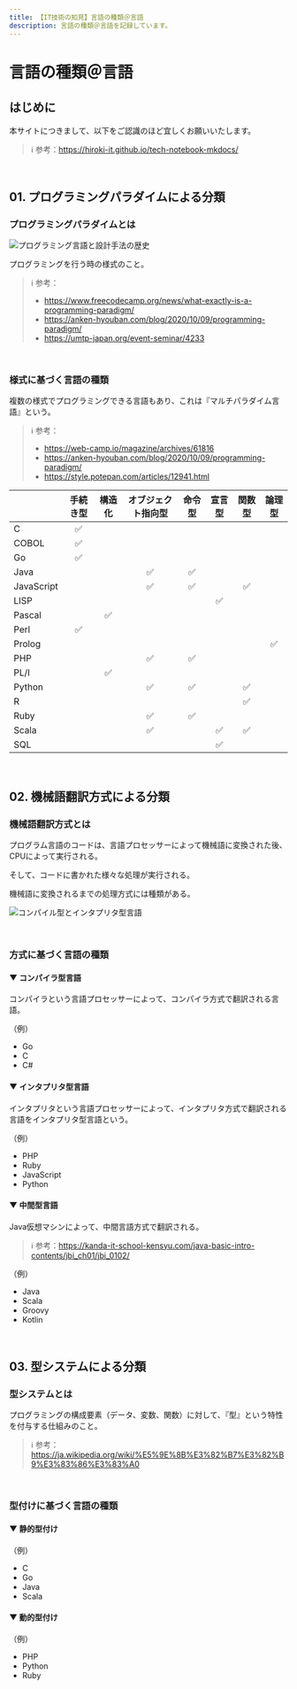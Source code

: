 ```yaml
---
title: 【IT技術の知見】言語の種類＠言語
description: 言語の種類＠言語を記録しています。
---
```


# 言語の種類＠言語

## はじめに

本サイトにつきまして、以下をご認識のほど宜しくお願いいたします。



> ℹ️ 参考：https://hiroki-it.github.io/tech-notebook-mkdocs/

<br>

## 01. プログラミングパラダイムによる分類

### プログラミングパラダイムとは

![プログラミング言語と設計手法の歴史](https://raw.githubusercontent.com/hiroki-it/tech-notebook/master/images/プログラミング言語と設計手法の歴史.png)

プログラミングを行う時の様式のこと。



> ℹ️ 参考：
>
> - https://www.freecodecamp.org/news/what-exactly-is-a-programming-paradigm/
> - https://anken-hyouban.com/blog/2020/10/09/programming-paradigm/
> - https://umtp-japan.org/event-seminar/4233

<br>

### 様式に基づく言語の種類

複数の様式でプログラミングできる言語もあり、これは『マルチパラダイム言語』という。



> ℹ️ 参考：
>
> - https://web-camp.io/magazine/archives/61816
> - https://anken-hyouban.com/blog/2020/10/09/programming-paradigm/
> - https://style.potepan.com/articles/12941.html

|            | 手続き型 | 構造化 | オブジェクト指向型 | 命令型 | 宣言型 | 関数型 | 論理型 |
|------------|:-------:|:------:|:------------:|:------:|:------:|:------:|:------:|
| C          |    ✅    |        |              |        |        |        |        |
| COBOL      |    ✅    |        |              |        |        |        |        |
| Go         |    ✅    |        |              |        |        |        |        |
| Java       |         |        |      ✅       |   ✅    |        |        |        |
| JavaScript |         |        |      ✅       |   ✅    |        |   ✅    |        |
| LISP       |         |        |              |        |   ✅    |        |        |
| Pascal     |         |   ✅    |              |        |        |        |        |
| Perl       |    ✅    |        |              |        |        |        |        |
| Prolog     |         |        |              |        |        |        |   ✅    |
| PHP        |         |        |      ✅       |   ✅    |        |        |        |
| PL/I       |         |   ✅    |              |        |        |        |        |
| Python     |         |        |      ✅       |   ✅    |        |   ✅    |        |
| R          |         |        |              |        |        |   ✅    |        |
| Ruby       |         |        |      ✅       |   ✅    |        |        |        |
| Scala      |         |        |      ✅       |        |   ✅    |   ✅    |        |
| SQL        |         |        |              |        |   ✅    |        |        |

<br>

## 02. 機械語翻訳方式による分類

### 機械語翻訳方式とは

プログラム言語のコードは、言語プロセッサーによって機械語に変換された後、CPUによって実行される。

そして、コードに書かれた様々な処理が実行される。

機械語に変換されるまでの処理方式には種類がある。



![コンパイル型とインタプリタ型言語](https://raw.githubusercontent.com/hiroki-it/tech-notebook/master/images/コンパイル型とインタプリタ型言語.jpg)

<br>

### 方式に基づく言語の種類

#### ▼ コンパイラ型言語

コンパイラという言語プロセッサーによって、コンパイラ方式で翻訳される言語。



（例）

- Go
- C
- C#


#### ▼ インタプリタ型言語

インタプリタという言語プロセッサーによって、インタプリタ方式で翻訳される言語をインタプリタ型言語という。



（例）

- PHP
- Ruby
- JavaScript
- Python


#### ▼ 中間型言語

Java仮想マシンによって、中間言語方式で翻訳される。



> ℹ️ 参考：https://kanda-it-school-kensyu.com/java-basic-intro-contents/jbi_ch01/jbi_0102/

（例）

- Java
- Scala
- Groovy
- Kotlin


<br>

## 03. 型システムによる分類

### 型システムとは

プログラミングの構成要素（データ、変数、関数）に対して、『型』という特性を付与する仕組みのこと。



> ℹ️ 参考：https://ja.wikipedia.org/wiki/%E5%9E%8B%E3%82%B7%E3%82%B9%E3%83%86%E3%83%A0

<br>

### 型付けに基づく言語の種類

#### ▼ 静的型付け

（例）

- C
- Go
- Java
- Scala


#### ▼ 動的型付け

（例）

- PHP
- Python
- Ruby


<br>



